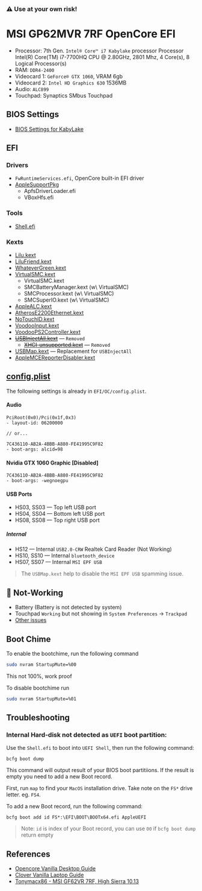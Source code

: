 ### :warning: Use at your own risk!

# MSI GP62MVR 7RF OpenCore EFI
- Processor: 7th Gen. `Intel® Core™ i7 Kabylake` processor
  Processor Intel(R) Core(TM) i7-7700HQ CPU @ 2.80GHz, 2801 Mhz, 4 Core(s), 8 Logical Processor(s)
- RAM: `DDR4-2400`
- Videocard 1: `GeForce® GTX 1060`, VRAM 6gb
- Videocard 2: `Intel HD Graphics 630` 1536MB
- Audio: `ALC899`
- Touchpad: Synaptics SMbus Touchpad

## BIOS Settings
- [BIOS Settings for KabyLake](https://khronokernel-2.gitbook.io/opencore-vanilla-desktop-guide/intel-config.plist/kaby-lake#intel-bios-settings)

## EFI
### Drivers
- `FwRuntimeServices.efi`, OpenCore built-in EFI driver
- [AppleSupportPkg](https://github.com/acidanthera/AppleSupportPkg)
  - ApfsDriverLoader.efi
  - VBoxHfs.efi

### Tools
- [Shell.efi](https://github.com/acidanthera/OpenCoreShell)

### Kexts
- [Lilu.kext](https://github.com/acidanthera/Lilu)
- [LiluFriend.kext](https://github.com/PMheart/LiluFriend)
- [WhateverGreen.kext](https://github.com/acidanthera/WhateverGreen)
- [VirtualSMC.kext](https://github.com/acidanthera/VirtualSMC)
  - VirtualSMC.kext
  - SMCBatteryManager.kext (w\ VirtualSMC)
  - SMCProcessor.kext (w\ VirtualSMC)
  - SMCSuperIO.kext (w\ VirtualSMC)
- [AppleALC.kext](https://github.com/acidanthera/AppleALC)
- [AtherosE2200Ethernet.kext](https://github.com/Mieze/AtherosE2200Ethernet)
- [NoTouchID.kext](https://github.com/al3xtjames/NoTouchID)
- [VoodooInput.kext](https://github.com/acidanthera/VoodooInput)
- [VoodooPS2Controller.kext](https://bitbucket.org/RehabMan/os-x-voodoo-ps2-controller/downloads/)
- ~~[USBInjectAll.kext](https://bitbucket.org/RehabMan/os-x-usb-inject-all/downloads/)~~ — `Removed`
  - ~~[XHCI-unsupported.kext](https://github.com/RehabMan/OS-X-USB-Inject-All)~~ — `Removed`
- [USBMap.kext](USBMap/USBMap.rtf) — Replacement for `USBInjectAll`
- [AppleMCEReporterDisabler.kext](https://github.com/acidanthera/bugtracker/files/3703498/AppleMCEReporterDisabler.kext.zip)

## [config.plist](EFI/OC/config.plist)
The following settings is already in `EFI/OC/config.plist`.

#### Audio
```
PciRoot(0x0)/Pci(0x1f,0x3)
- layout-id: 06200000

// or...

7C436110-AB2A-4BBB-A880-FE41995C9F82
- boot-args: alcid=98
```

#### Nvidia GTX 1060 Graphic [Disabled]
```
7C436110-AB2A-4BBB-A880-FE41995C9F82
- boot-args: -wegnoegpu
```

#### USB Ports
- HS03, SS03 — Top left USB port
- HS04, SS04 — Bottom left USB port
- HS08, SS08 — Top right USB port

##### Internal
- HS12 — Internal `USB2.0-CRW` Realtek Card Reader (Not Working)
- HS10, SS10 — Internal `bluetooth_device`
- HS07, SS07 — Internal `MSI EPF USB`

> The `USBMap.kext` help to disable the `MSI EPF USB` spamming issue.

## :construction: Not-Working
- Battery (Battery is not detected by system)
- Touchpad `Working` but not showing in `System Preferences` -> `Trackpad`
- [Other issues](https://github.com/socheatsok78/MSI-GP62MVR-7RF-OpenCore-EFI/issues)

## Boot Chime
To enable the bootchime, run the following command
```sh
sudo nvram StartupMute=%00
```

This not 100%, work proof 

To disable bootchime run
```sh
sudo nvram StartupMute=%01
```

## Troubleshooting
### Internal Hard-disk not detected as `UEFI` boot partition:
Use the `Shell.efi` to boot into `UEFI Shell`, then run the following command:
```shell
bcfg boot dump
```
This command will output result of your BIOS boot partitiions. If the result is empty you need to add a new Boot record.

First, run `map` to find your `MacOS` installation drive. Take note on the `FS*` drive letter. eg. `FS4`.

To add a new Boot record, run the following command:
```shell
bcfg boot add id FS*:\EFI\BOOT\BOOTx64.efi AppleUEFI
```

> Note: `id` is index of your Boot record, you can use `00` if `bcfg boot dump` return empty

## References
- [Opencore Vanilla Desktop Guide](https://khronokernel-2.gitbook.io/opencore-vanilla-desktop-guide/)
- [Clover Vanilla Laptop Guide](https://fewtarius.gitbook.io/laptopguide/)
- [Tonymacx86 - MSI GF62VR 7RF, High Sierra 10.13](https://www.tonymacx86.com/threads/guide-msi-gf62vr-7rf-high-sierra-10-13-2.241725/)
